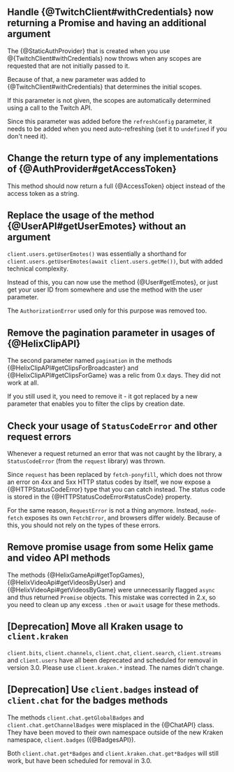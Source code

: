 ## Handle {@TwitchClient#withCredentials} now returning a Promise and having an additional argument

The {@StaticAuthProvider} that is created when you use @{TwitchClient#withCredentials} now throws when any scopes are requested that are not initially passed to it.

Because of that, a new parameter was added to {@TwitchClient#withCredentials} that determines the initial scopes.

If this parameter is not given, the scopes are automatically determined using a call to the Twitch API.

Since this parameter was added before the `refreshConfig` parameter, it needs to be added when you need auto-refreshing (set it to `undefined` if you don't need it).

## Change the return type of any implementations of {@AuthProvider#getAccessToken}

This method should now return a full {@AccessToken} object instead of the access token as a string.

## Replace the usage of the method {@UserAPI#getUserEmotes} without an argument

`client.users.getUserEmotes()` was essentially a shorthand for `client.users.getUserEmotes(await client.users.getMe())`, but with added technical complexity.

Instead of this, you can now use the method {@User#getEmotes}, or just get your user ID from somewhere and use the method with the user parameter.

The `AuthorizationError` used only for this purpose was removed too.

## Remove the pagination parameter in usages of {@HelixClipAPI}

The second parameter named `pagination` in the methods {@HelixClipAPI#getClipsForBroadcaster} and {@HelixClipAPI#getClipsForGame} was a relic from 0.x days. They did not work at all.

If you still used it, you need to remove it - it got replaced by a new parameter that enables you to filter the clips by creation date.

## Check your usage of `StatusCodeError` and other request errors

Whenever a request returned an error that was not caught by the library, a `StatusCodeError` (from the `request` library) was thrown.

Since `request` has been replaced by `fetch-ponyfill`, which does not throw an error on 4xx and 5xx HTTP status codes by itself,
we now expose a {@HTTPStatusCodeError} type that you can catch instead. The status code is stored in the {@HTTPStatusCodeError#statusCode} property.

For the same reason, `RequestError` is not a thing anymore. Instead, `node-fetch` exposes its own `FetchError`, and browsers differ widely.
Because of this, you should not rely on the types of these errors.

## Remove promise usage from some Helix game and video API methods

The methods {@HelixGameApi#getTopGames}, {@HelixVideoApi#getVideosByUser} and {@HelixVideoApi#getVideosByGame} were unnecessarily flagged `async` and thus returned `Promise` objects.
This mistake was corrected in 2.x, so you need to clean up any excess `.then` or `await` usage for these methods.

## \[Deprecation\] Move all Kraken usage to `client.kraken`

`client.bits`, `client.channels`, `client.chat`, `client.search`, `client.streams` and `client.users` have all been deprecated and scheduled for removal in version 3.0.
Please use `client.kraken.*` instead. The names didn't change.

## \[Deprecation\] Use `client.badges` instead of `client.chat` for the badges methods

The methods `client.chat.getGlobalBadges` and `client.chat.getChannelBadges` were misplaced in the {@ChatAPI} class.
They have been moved to their own namespace outside of the new Kraken namespace, `client.badges` ({@BadgesAPI}).

Both `client.chat.get*Badges` and `client.kraken.chat.get*Badges` will still work, but have been scheduled for removal in 3.0.
